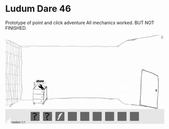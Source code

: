 # Ludum Dare 46
Prototype of point and click adventure
All mechanics worked. BUT NOT FINISHED.

![Sreenshot](https://github.com/d954mas/ld46/blob/master/2020-04-19_13-44-55.png)
